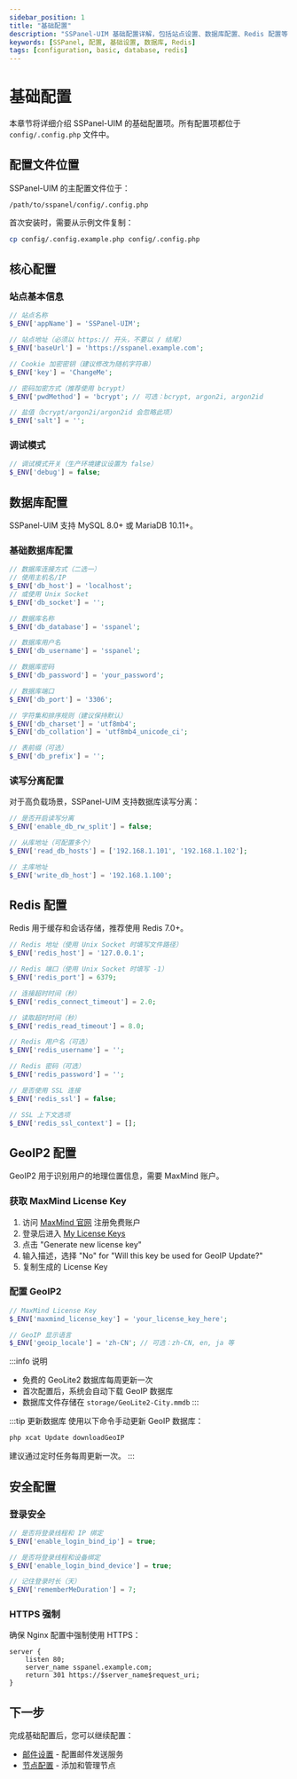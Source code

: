 ```yaml
---
sidebar_position: 1
title: "基础配置"
description: "SSPanel-UIM 基础配置详解，包括站点设置、数据库配置、Redis 配置等"
keywords: [SSPanel, 配置, 基础设置, 数据库, Redis]
tags: [configuration, basic, database, redis]
---
```


# 基础配置

本章节将详细介绍 SSPanel-UIM 的基础配置项。所有配置项都位于 `config/.config.php` 文件中。

## 配置文件位置

SSPanel-UIM 的主配置文件位于：
```
/path/to/sspanel/config/.config.php
```

首次安装时，需要从示例文件复制：
```bash
cp config/.config.example.php config/.config.php
```

## 核心配置

### 站点基本信息

```php
// 站点名称
$_ENV['appName'] = 'SSPanel-UIM';

// 站点地址（必须以 https:// 开头，不要以 / 结尾）
$_ENV['baseUrl'] = 'https://sspanel.example.com';

// Cookie 加密密钥（建议修改为随机字符串）
$_ENV['key'] = 'ChangeMe';

// 密码加密方式（推荐使用 bcrypt）
$_ENV['pwdMethod'] = 'bcrypt'; // 可选：bcrypt, argon2i, argon2id

// 盐值（bcrypt/argon2i/argon2id 会忽略此项）
$_ENV['salt'] = '';
```

### 调试模式

```php
// 调试模式开关（生产环境建议设置为 false）
$_ENV['debug'] = false;
```

## 数据库配置

SSPanel-UIM 支持 MySQL 8.0+ 或 MariaDB 10.11+。

### 基础数据库配置

```php
// 数据库连接方式（二选一）
// 使用主机名/IP
$_ENV['db_host'] = 'localhost';
// 或使用 Unix Socket
$_ENV['db_socket'] = '';

// 数据库名称
$_ENV['db_database'] = 'sspanel';

// 数据库用户名
$_ENV['db_username'] = 'sspanel';

// 数据库密码
$_ENV['db_password'] = 'your_password';

// 数据库端口
$_ENV['db_port'] = '3306';

// 字符集和排序规则（建议保持默认）
$_ENV['db_charset'] = 'utf8mb4';
$_ENV['db_collation'] = 'utf8mb4_unicode_ci';

// 表前缀（可选）
$_ENV['db_prefix'] = '';
```

### 读写分离配置

对于高负载场景，SSPanel-UIM 支持数据库读写分离：

```php
// 是否开启读写分离
$_ENV['enable_db_rw_split'] = false;

// 从库地址（可配置多个）
$_ENV['read_db_hosts'] = ['192.168.1.101', '192.168.1.102'];

// 主库地址
$_ENV['write_db_host'] = '192.168.1.100';
```

## Redis 配置

Redis 用于缓存和会话存储，推荐使用 Redis 7.0+。

```php
// Redis 地址（使用 Unix Socket 时填写文件路径）
$_ENV['redis_host'] = '127.0.0.1';

// Redis 端口（使用 Unix Socket 时填写 -1）
$_ENV['redis_port'] = 6379;

// 连接超时时间（秒）
$_ENV['redis_connect_timeout'] = 2.0;

// 读取超时时间（秒）
$_ENV['redis_read_timeout'] = 8.0;

// Redis 用户名（可选）
$_ENV['redis_username'] = '';

// Redis 密码（可选）
$_ENV['redis_password'] = '';

// 是否使用 SSL 连接
$_ENV['redis_ssl'] = false;

// SSL 上下文选项
$_ENV['redis_ssl_context'] = [];
```

## GeoIP2 配置

GeoIP2 用于识别用户的地理位置信息，需要 MaxMind 账户。

### 获取 MaxMind License Key

1. 访问 [MaxMind 官网](https://www.maxmind.com/en/geolite2/signup) 注册免费账户
2. 登录后进入 [My License Keys](https://www.maxmind.com/en/accounts/current/license-key)
3. 点击 "Generate new license key"
4. 输入描述，选择 "No" for "Will this key be used for GeoIP Update?"
5. 复制生成的 License Key

### 配置 GeoIP2

```php
// MaxMind License Key
$_ENV['maxmind_license_key'] = 'your_license_key_here';

// GeoIP 显示语言
$_ENV['geoip_locale'] = 'zh-CN'; // 可选：zh-CN, en, ja 等
```

:::info 说明
- 免费的 GeoLite2 数据库每周更新一次
- 首次配置后，系统会自动下载 GeoIP 数据库
- 数据库文件存储在 `storage/GeoLite2-City.mmdb`
:::

:::tip 更新数据库
使用以下命令手动更新 GeoIP 数据库：
```bash
php xcat Update downloadGeoIP
```
建议通过定时任务每周更新一次。
:::

## 安全配置

### 登录安全

```php
// 是否将登录线程和 IP 绑定
$_ENV['enable_login_bind_ip'] = true;

// 是否将登录线程和设备绑定
$_ENV['enable_login_bind_device'] = true;

// 记住登录时长（天）
$_ENV['rememberMeDuration'] = 7;
```

### HTTPS 强制

确保 Nginx 配置中强制使用 HTTPS：

```nginx
server {
    listen 80;
    server_name sspanel.example.com;
    return 301 https://$server_name$request_uri;
}
```


## 下一步

完成基础配置后，您可以继续配置：

- [邮件设置](./email) - 配置邮件发送服务
- [节点配置](./nodes) - 添加和管理节点